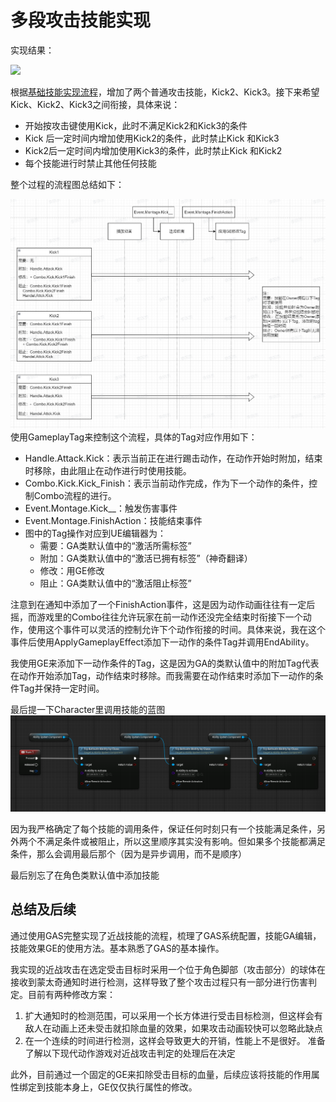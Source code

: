 # 多段攻击技能实现

实现结果：

![](实现结果演示/Combo.gif)

根据[基础技能实现流程](基础近战技能完整实现流程.md)，增加了两个普通攻击技能，Kick2、Kick3。接下来希望Kick、Kick2、Kick3之间衔接，具体来说：
* 开始按攻击键使用Kick，此时不满足Kick2和Kick3的条件
* Kick 后一定时间内增加使用Kick2的条件，此时禁止Kick 和Kick3
* Kick2后一定时间内增加使用Kick3的条件，此时禁止Kick 和Kick2
* 每个技能进行时禁止其他任何技能

整个过程的流程图总结如下：

![](流程图/Combo.png)
使用GameplayTag来控制这个流程，具体的Tag对应作用如下：
* Handle.Attack.Kick：表示当前正在进行踢击动作，在动作开始时附加，结束时移除，由此阻止在动作进行时使用技能。
* Combo.Kick.Kick_Finish：表示当前动作完成，作为下一个动作的条件，控制Combo流程的进行。
* Event.Montage.Kick__：触发伤害事件
* Event.Montage.FinishAction：技能结束事件
* 图中的Tag操作对应到UE编辑器为：
    * 需要：GA类默认值中的“激活所需标签”
    * 附加：GA类默认值中的“激活已拥有标签”（神奇翻译）
    * 修改：用GE修改
    * 阻止：GA类默认值中的“激活阻止标签”

注意到在通知中添加了一个FinishAction事件，这是因为动作动画往往有一定后摇，而游戏里的Combo往往允许玩家在前一动作还没完全结束时衔接下一个动作，使用这个事件可以灵活的控制允许下个动作衔接的时间。具体来说，我在这个事件后使用ApplyGameplayEffect添加下一动作的条件Tag并调用EndAbility。

我使用GE来添加下一动作条件的Tag，这是因为GA的类默认值中的附加Tag代表在动作开始添加Tag，动作结束时移除。而我需要在动作结束时添加下一动作的条件Tag并保持一定时间。

最后提一下Character里调用技能的蓝图
![](蓝图/调用Combo.png)

因为我严格确定了每个技能的调用条件，保证任何时刻只有一个技能满足条件，另外两个不满足条件或被阻止，所以这里顺序其实没有影响。但如果多个技能都满足条件，那么会调用最后那个（因为是异步调用，而不是顺序）

最后别忘了在角色类默认值中添加技能

## 总结及后续
通过使用GAS完整实现了近战技能的流程，梳理了GAS系统配置，技能GA编辑，技能效果GE的使用方法。基本熟悉了GAS的基本操作。

我实现的近战攻击在选定受击目标时采用一个位于角色脚部（攻击部分）的球体在接收到蒙太奇通知时进行检测，这样导致了整个攻击过程只有一部分进行伤害判定。目前有两种修改方案：
1. 扩大通知时的检测范围，可以采用一个长方体进行受击目标检测，但这样会有敌人在动画上还未受击就扣除血量的效果，如果攻击动画较快可以忽略此缺点
2. 在一个连续的时间进行检测，这样会导致更大的开销，性能上不是很好。
准备了解以下现代动作游戏对近战攻击判定的处理后在决定

此外，目前通过一个固定的GE来扣除受击目标的血量，后续应该将技能的作用属性绑定到技能本身上，GE仅仅执行属性的修改。